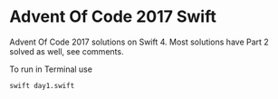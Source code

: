 # Advent Of Code 2017 Swift

Advent Of Code 2017 solutions on Swift 4. Most solutions have Part 2 solved as well, see comments.

To run in Terminal use
```
swift day1.swift
```
